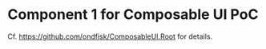 # Component 1 for Composable UI PoC

Cf. <https://github.com/ondfisk/ComposableUI.Root> for details.
